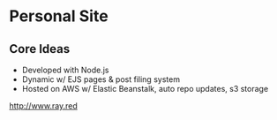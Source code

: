 # Personal Site
## Core Ideas
- Developed with Node.js
- Dynamic w/ EJS pages & post filing system
- Hosted on AWS w/ Elastic Beanstalk, auto repo updates, s3 storage

http://www.ray.red
